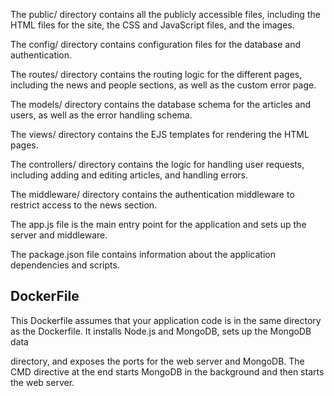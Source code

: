 The public/ directory contains all the publicly accessible files, including the HTML files for the site, the CSS and JavaScript files, and the images.

The config/ directory contains configuration files for the database and authentication.

The routes/ directory contains the routing logic for the different pages, including the news and people sections, as well as the custom error page.

The models/ directory contains the database schema for the articles and users, as well as the error handling schema.

The views/ directory contains the EJS templates for rendering the HTML pages.

The controllers/ directory contains the logic for handling user requests, including adding and editing articles, and handling errors.

The middleware/ directory contains the authentication middleware to restrict access to the news section.

The app.js file is the main entry point for the application and sets up the server and middleware.

The package.json file contains information about the application dependencies and scripts.

##  DockerFile
This Dockerfile assumes that your application code is in the same directory as the Dockerfile. It installs Node.js and MongoDB, sets up the MongoDB data 

directory, and exposes the ports for the web server and MongoDB. The CMD directive at the end starts MongoDB in the background and then starts the web server.

